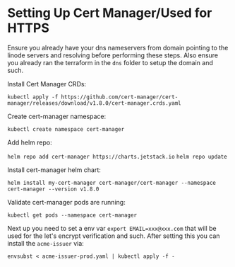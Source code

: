# Setting Up Cert Manager/Used for HTTPS
Ensure you already have your dns nameservers from domain pointing to the linode servers and resolving before performing these steps.  Also ensure you already ran the terraform in the `dns` folder to setup the domain and such.

Install Cert Manager CRDs:

`kubectl apply -f https://github.com/cert-manager/cert-manager/releases/download/v1.8.0/cert-manager.crds.yaml`

Create cert-manager namespace:

`kubectl create namespace cert-manager`

Add helm repo:

`helm repo add cert-manager https://charts.jetstack.io`
`helm repo update`

Install cert-manager helm chart:

`helm install my-cert-manager cert-manager/cert-manager --namespace cert-manager --version v1.8.0`

Validate cert-manager pods are running:

`kubectl get pods --namespace cert-manager`

Next up you need to set a env var `export EMAIL=xxx@xxx.com` that will be used for the let's encrypt verification and such.  After setting this you can install the `acme-issuer` via:

`envsubst < acme-issuer-prod.yaml | kubectl apply -f -`
